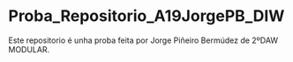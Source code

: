 # Proba_Repositorio_A19JorgePB_DIW

Este repositorio é unha proba feita por Jorge Piñeiro Bermúdez de 2ºDAW MODULAR.
